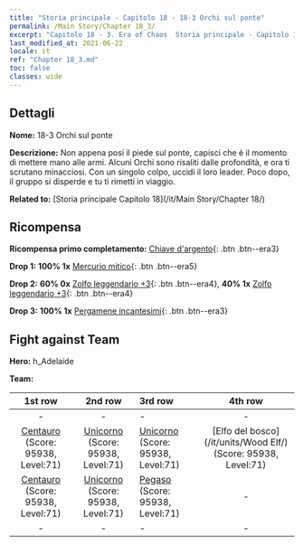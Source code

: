 ```yaml
---
title: "Storia principale - Capitolo 18 - 18-3 Orchi sul ponte"
permalink: /Main Story/Chapter 18_3/
excerpt: "Capitolo 18 - 3. Era of Chaos  Storia principale - Capitolo 18_3. 18-3 Orchi sul ponte"
last_modified_at: 2021-06-22
locale: it
ref: "Chapter 18_3.md"
toc: false
classes: wide
---
```


## Dettagli

 **Nome:** 18-3 Orchi sul ponte

 **Descrizione:** Non appena posi il piede sul ponte, capisci che è il momento di mettere mano alle armi. Alcuni Orchi sono risaliti dalle profondità, e ora ti scrutano minacciosi. Con un singolo colpo, uccidi il loro leader. Poco dopo, il gruppo si disperde e tu ti rimetti in viaggio.

 **Related to:** [Storia principale Capitolo 18](/it/Main Story/Chapter 18/)

## Ricompensa

 **Ricompensa primo completamento:** [Chiave d'argento](/ItemsIT/con_693/){: .btn .btn--era3}

 **Drop 1:** **100% 1x** [Mercurio mitico](/ItemsIT/mat_63/){: .btn .btn--era5}

 **Drop 2:** **60% 0x** [Zolfo leggendario +3](/ItemsIT/mat_57/){: .btn .btn--era4}, **40% 1x** [Zolfo leggendario +3](/ItemsIT/mat_57/){: .btn .btn--era4}

 **Drop 3:** **100% 1x** [Pergamene incantesimi](/ItemsIT/con_694/){: .btn .btn--era3}


## Fight against Team
 **Hero:** h_Adelaide

 **Team:**


  | 1st row | 2nd row | 3rd row | 4th row |
  |:----:|:----:|:----|:----:|
  | - | - | - | - |
  | [Centauro](/it/units/Centaur/) (Score: 95938, Level:71)  | [Unicorno](/it/units/Unicorn/) (Score: 95938, Level:71)  | [Unicorno](/it/units/Unicorn/) (Score: 95938, Level:71)  | [Elfo del bosco](/it/units/Wood Elf/) (Score: 95938, Level:71)  |
  | [Centauro](/it/units/Centaur/) (Score: 95938, Level:71)  | [Unicorno](/it/units/Unicorn/) (Score: 95938, Level:71)  | [Pegaso](/it/units/Pegasus/) (Score: 95938, Level:71)  | - |
  | - | - | - | - |


